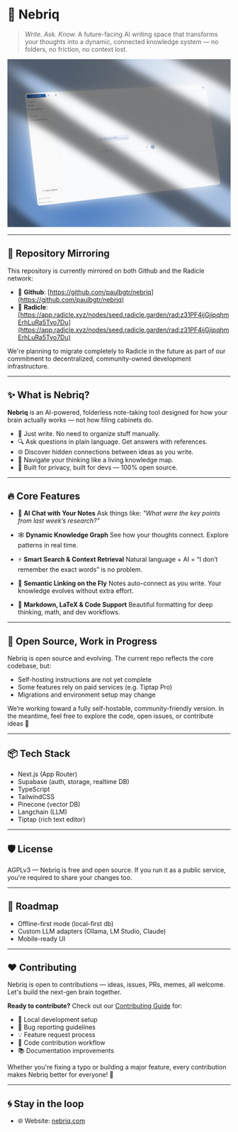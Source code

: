 # 🧠 Nebriq

> _Write. Ask. Know._
> A future-facing AI writing space that transforms your thoughts into a dynamic, connected knowledge system — no folders, no friction, no context lost.

![screenshot](readme-assets/cool-screenshot.png)

---

## 🔄 Repository Mirroring

This repository is currently mirrored on both Github and the Radicle network:
- 🐙 **Github**: [https://github.com/paulbgtr/nebriq](https://github.com/paulbgtr/nebriq)
- 👾 **Radicle**: [https://app.radicle.xyz/nodes/seed.radicle.garden/rad:z31PF4ijGjipqhmErhLuRa5Tyo7Du](https://app.radicle.xyz/nodes/seed.radicle.garden/rad:z31PF4ijGjipqhmErhLuRa5Tyo7Du)

We're planning to migrate completely to Radicle in the future as part of our commitment to decentralized, community-owned development infrastructure.

---

## ✨ What is Nebriq?

**Nebriq** is an AI-powered, folderless note-taking tool designed for how your brain actually works — not how filing cabinets do.

- 📓 Just write. No need to organize stuff manually.
- 🔍 Ask questions in plain language. Get answers with references.
- 🌐 Discover hidden connections between ideas as you write.
- 🧭 Navigate your thinking like a living knowledge map.
- 📶 Built for privacy, built for devs — 100% open source.

---

## 🔥 Core Features

- 💬 **AI Chat with Your Notes**
  Ask things like: _"What were the key points from last week’s research?"_

- 🕸 **Dynamic Knowledge Graph**
  See how your thoughts connect. Explore patterns in real time.

- ⚡️ **Smart Search & Context Retrieval**
  Natural language + AI = “I don’t remember the exact words” is no problem.

- 🧠 **Semantic Linking on the Fly**
  Notes auto-connect as you write. Your knowledge evolves without extra effort.

- 🎨 **Markdown, LaTeX & Code Support**
  Beautiful formatting for deep thinking, math, and dev workflows.

---

## 🧪 Open Source, Work in Progress

Nebriq is open source and evolving.
The current repo reflects the core codebase, but:

- Self-hosting instructions are not yet complete
- Some features rely on paid services (e.g. Tiptap Pro)
- Migrations and environment setup may change

We’re working toward a fully self-hostable, community-friendly version.
In the meantime, feel free to explore the code, open issues, or contribute ideas 🙏

---

## 📦 Tech Stack

- Next.js (App Router)
- Supabase (auth, storage, realtime DB)
- TypeScript
- TailwindCSS
- Pinecone (vector DB)
- Langchain (LLM)
- Tiptap (rich text editor)

---

## 🛡 License

AGPLv3 — Nebriq is free and open source.
If you run it as a public service, you're required to share your changes too.

---

## 🌱 Roadmap

- Offline-first mode (local-first db)
- Custom LLM adapters (Ollama, LM Studio, Claude)
- Mobile-ready UI

---

## ❤️ Contributing

Nebriq is open to contributions — ideas, issues, PRs, memes, all welcome.
Let's build the next-gen brain together.

**Ready to contribute?** Check out our [Contributing Guide](CONTRIBUTING.md) for:
- 🚀 Local development setup
- 🐛 Bug reporting guidelines
- 💡 Feature request process
- 🔧 Code contribution workflow
- 📚 Documentation improvements

Whether you're fixing a typo or building a major feature, every contribution makes Nebriq better for everyone! 🙏

---

## 🌀 Stay in the loop

- 🌐 Website: [nebriq.com](https://nebriq.com)
